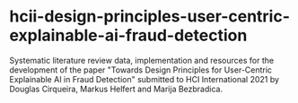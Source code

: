 # hcii-design-principles-user-centric-explainable-ai-fraud-detection
Systematic literature review data, implementation and resources for the development of the paper "Towards Design Principles for User-Centric Explainable AI in Fraud Detection" submitted to HCI International 2021 by Douglas Cirqueira, Markus Helfert and Marija Bezbradica.
